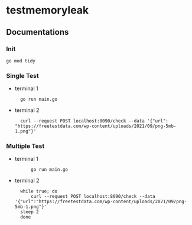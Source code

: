 # testmemoryleak
## Documentations
### Init
    go mod tidy

### Single Test
- terminal 1

		go run main.go

- terminal 2

		curl --request POST localhost:8090/check --data '{"url": "https://freetestdata.com/wp-content/uploads/2021/09/png-5mb-1.png"}'

### Multiple Test
- terminal 1

		    go run main.go

- terminal 2

        while true; do 
            curl --request POST localhost:8090/check --data '{"url":"https://freetestdata.com/wp-content/uploads/2021/09/png-5mb-1.png"}'
        sleep 2
        done
